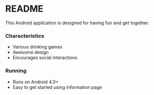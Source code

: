 # README #

This Android application is designed for having fun and get together.

### Characteristics ###

* Various drinking games
* Awesome design
* Encourages social interactions

### Running ###

* Runs on Android 4.0+
* Easy to get started using information page

